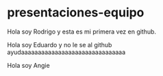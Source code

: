 # presentaciones-equipo


Hola soy Rodrigo y esta es mi primera vez en github.

Hola soy Eduardo y no le se al github ayudaaaaaaaaaaaaaaaaaaaaaaaaaaaaaaa

Hola soy Angie 



